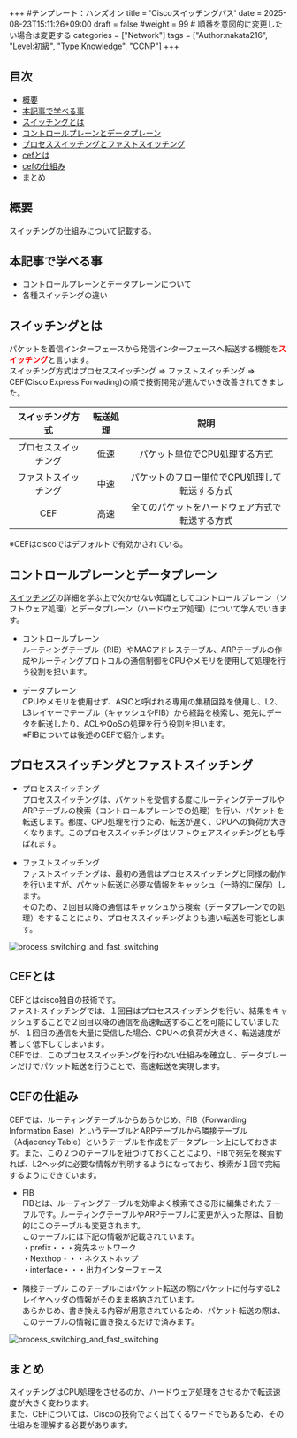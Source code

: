 +++
#テンプレート：ハンズオン
title = 'Ciscoスイッチングパス'
date = 2025-08-23T15:11:26+09:00
draft = false
#weight = 99 # 順番を意図的に変更したい場合は変更する
categories = ["Network"]
tags = ["Author:nakata216", "Level:初級", "Type:Knowledge", "CCNP"]
+++

## 目次

- [概要](#概要)
- [本記事で学べる事](#本記事で学べる事)
- [スイッチングとは](#スイッチングとは)
- [コントロールプレーンとデータプレーン](#コントロールプレーンとデータプレーン)
- [プロセススイッチングとファストスイッチング](#プロセススイッチングとファストスイッチング)
- [cefとは](#cefとは)
- [cefの仕組み](#cefの仕組み)
- [まとめ](#まとめ)

## 概要

スイッチングの仕組みについて記載する。

## 本記事で学べる事

* コントロールプレーンとデータプレーンについて
* 各種スイッチングの違い

## スイッチングとは

パケットを着信インターフェースから発信インターフェースへ転送する機能を<span style=" color: red; ">**スイッチング**</span>と言います。<br>
スイッチング方式はプロセススイッチング ⇒ ファストスイッチング ⇒ CEF(Cisco Express Forwading)の順で技術開発が進んでいき改善されてきました。

| スイッチング方式 | 転送処理 | 説明 |
|:-----------:|:------------:|:------------:|
| プロセススイッチング | 低速 | パケット単位でCPU処理する方式 |
| ファストスイッチング | 中速 | パケットのフロー単位でCPU処理して転送する方式 |
| CEF | 高速 | 全てのパケットをハードウェア方式で転送する方式 |

※CEFはciscoではデフォルトで有効かされている。

## コントロールプレーンとデータプレーン

[スイッチング](#スイッチングとは)の詳細を学ぶ上で欠かせない知識としてコントロールプレーン（ソフトウェア処理）とデータプレーン（ハードウェア処理）について学んでいきます。

* コントロールプレーン<br>
ルーティングテーブル（RIB）やMACアドレステーブル、ARPテーブルの作成やルーティングプロトコルの通信制御をCPUやメモリを使用して処理を行う役割を担います。

* データプレーン<br>
CPUやメモリを使用せず、ASICと呼ばれる専用の集積回路を使用し、L2、L3レイヤーでテーブル（キャッシュやFIB）から経路を検索し、宛先にデータを転送したり、ACLやQoSの処理を行う役割を担います。<br>
※FIBについては後述のCEFで紹介します。

## プロセススイッチングとファストスイッチング

* プロセススイッチング<br>
プロセススイッチングは、パケットを受信する度にルーティングテーブルやARPテーブルの検索（コントロールプレーンでの処理）を行い、パケットを転送します。都度、CPU処理を行うため、転送が遅く、CPUへの負荷が大きくなります。このプロセススイッチングはソフトウェアスイッチングとも呼ばれます。

* ファストスイッチング<br>
ファストスイッチングは、最初の通信はプロセススイッチングと同様の動作を行いますが、パケット転送に必要な情報をキャッシュ（一時的に保存）します。<br>
そのため、２回目以降の通信はキャッシュから検索（データプレーンでの処理）をすることにより、プロセススイッチングよりも速い転送を可能とします。<br>

![process_switching_and_fast_switching](/img/cisco_switching_path/process_switching_and_fast_switching.png) 


## CEFとは
CEFとはcisco独自の技術です。<br>
ファストスイッチングでは、１回目はプロセススイッチングを行い、結果をキャッシュすることで２回目以降の通信を高速転送することを可能にしていましたが、１回目の通信を大量に受信した場合、CPUへの負荷が大きく、転送速度が著しく低下してしまいます。<br>
CEFでは、このプロセススイッチングを行わない仕組みを確立し、データプレーンだけでパケット転送を行うことで、高速転送を実現します。<br>

## CEFの仕組み
CEFでは、ルーティングテーブルからあらかじめ、FIB（Forwarding Information Base）というテーブルとARPテーブルから隣接テーブル（Adjacency Table）というテーブルを作成をデータプレーン上にしておきます。また、この２つのテーブルを紐づけておくことにより、FIBで宛先を検索すれば、L2ヘッダに必要な情報が判明するようになっており、検索が１回で完結するようにできています。
* FIB<br>
FIBとは、ルーティングテーブルを効率よく検索できる形に編集されたテーブルです。ルーティングテーブルやARPテーブルに変更が入った際は、自動的にこのテーブルも変更されます。<br>
このテーブルには下記の情報が記載されています。<br>
・prefix・・・宛先ネットワーク<br>
・Nexthop・・・ネクストホップ<br>
・interface・・・出力インターフェース<br>

* 隣接テーブル
このテーブルにはパケット転送の際にパケットに付与するL2レイヤヘッダの情報がそのまま格納されています。<br>
あらかじめ、書き換える内容が用意されているため、パケット転送の際は、このテーブルの情報に置き換えるだけで済みます。

![process_switching_and_fast_switching](/img/cisco_switching_path/cef.png) 

## まとめ
スイッチングはCPU処理をさせるのか、ハードウェア処理をさせるかで転送速度が大きく変わります。<br>
また、CEFについては、Ciscoの技術でよく出てくるワードでもあるため、その仕組みを理解する必要があります。
